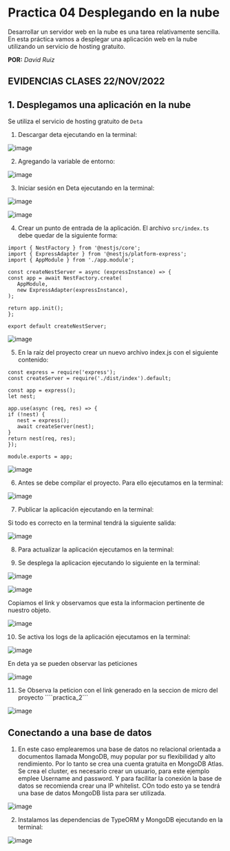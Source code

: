 # Practica 04 Desplegando en la nube
Desarrollar un servidor web en la nube es una tarea relativamente sencilla. En esta práctica vamos a desplegar una aplicación web en la nube utilizando un servicio de hosting gratuito.

**POR:** *David Ruiz*

## EVIDENCIAS CLASES 22/NOV/2022

## 1. Desplegamos una aplicación en la nube

Se utiliza el servicio de hosting gratuito de ```Deta```

1. Descargar deta ejecutando en la terminal:

![image](https://user-images.githubusercontent.com/78920592/204338869-2f4fdf7b-a8f9-49b0-ad09-8a91fb7e101e.png)

2. Agregando la variable de entorno:

![image](https://user-images.githubusercontent.com/78920592/204339430-6642dc16-98fa-474a-bf88-82e6c0e11032.png)

3. Iniciar sesión en Deta ejecutando en la terminal:

![image](https://user-images.githubusercontent.com/78920592/204340119-8db492c6-3485-4c5a-9519-104a0a50a9f2.png)

![image](https://user-images.githubusercontent.com/78920592/204340314-243a8d25-6419-4579-adfa-7361b4ff0450.png)

4. Crear un punto de entrada de la aplicación. El archivo ```src/index.ts``` debe quedar de la siguiente forma:

```
import { NestFactory } from '@nestjs/core';
import { ExpressAdapter } from '@nestjs/platform-express';
import { AppModule } from './app.module';

const createNestServer = async (expressInstance) => {
const app = await NestFactory.create(
   AppModule,
   new ExpressAdapter(expressInstance),
);

return app.init();
};

export default createNestServer;

```
![image](https://user-images.githubusercontent.com/78920592/204340776-41086b60-3295-445a-93b4-9694fe6ea0c3.png)


5. En la raíz del proyecto crear un nuevo archivo index.js con el siguiente contenido:

```
const express = require('express');
const createServer = require('./dist/index').default;

const app = express();
let nest;

app.use(async (req, res) => {
if (!nest) {
   nest = express();
   await createServer(nest);
}
return nest(req, res);
});

module.exports = app;
```

![image](https://user-images.githubusercontent.com/78920592/204343545-0ea2ebbb-954d-47f1-ae42-4b5de37224c8.png)

6. Antes se debe compilar el proyecto. Para ello ejecutamos en la terminal:

![image](https://user-images.githubusercontent.com/78920592/204344021-e05eec9c-08f7-488b-a4c9-63a4abe1a24d.png)

7. Publicar la aplicación ejecutando en la terminal:

Si todo es correcto en la terminal tendrá la siguiente salida:

![image](https://user-images.githubusercontent.com/78920592/204532232-e3e91f13-b42e-4127-a8fb-9e00a9032a71.png)

8. Para actualizar la aplicación ejecutamos en la terminal:

9. Se desplega la aplicacion ejecutando lo siguiente en la terminal:

![image](https://user-images.githubusercontent.com/78920592/204534008-8945b65d-573e-4551-bf5d-f799c65a299e.png)

![image](https://user-images.githubusercontent.com/78920592/204533961-b561fda4-cfd4-4bbe-8bfb-5e8025fbc47c.png)

Copiamos el link y observamos que esta la informacion pertinente de nuestro objeto.

![image](https://user-images.githubusercontent.com/78920592/204534213-a5caeaa3-c79c-4799-9a70-5ecd586c70e3.png)

10. Se activa los logs de la aplicación ejecutamos en la terminal:

![image](https://user-images.githubusercontent.com/78920592/204535184-deda36c9-fcc3-437b-b518-df846c2ae4c3.png)

En deta ya se pueden observar las peticiones

![image](https://user-images.githubusercontent.com/78920592/204535400-287cb485-6058-4298-bd18-e6abfd9c5908.png)

11. Se Observa la peticion con el link generado en la seccion de micro del proyecto ````practica_2```

![image](https://user-images.githubusercontent.com/78920592/204537341-ae889520-b745-401f-9d0f-b32480ea9e61.png)

## Conectando a una base de datos

1. En este caso emplearemos una base de datos no relacional orientada a documentos llamada MongoDB, muy popular por su flexibilidad y alto rendimiento. Por lo tanto se crea una cuenta gratuita en MongoDB Atlas. Se crea el cluster, es necesario crear un usuario, para este ejemplo emplee Username and password. Y para facilitar la conexión la base de datos se recomienda crear una IP whitelist. COn todo esto ya se tendrá una base de datos MongoDB lista para ser utilizada.
 
 ![image](https://user-images.githubusercontent.com/78920592/204539891-66ce173d-ade2-437d-83dd-cbc3b4e16424.png)

2. Instalamos las dependencias de TypeORM y MongoDB ejecutando en la terminal:

![image](https://user-images.githubusercontent.com/78920592/204542176-c261883f-c4fb-41a7-86c1-414f0e87ad5a.png)

 
